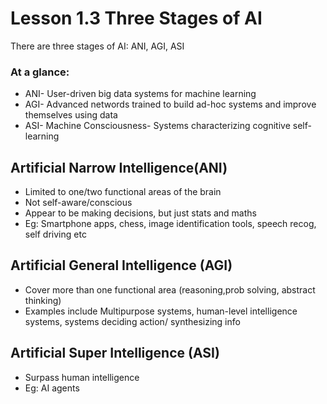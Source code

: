 # Lesson 1.3 Three Stages of AI

There are three stages of AI: ANI, AGI, ASI

### At a glance:

* ANI- User-driven big data systems for machine learning
* AGI- Advanced networds trained to build ad-hoc systems and improve themselves using data
* ASI- Machine Consciousness- Systems characterizing cognitive self-learning


## Artificial Narrow Intelligence(ANI)
* Limited to one/two functional areas of the brain
* Not self-aware/conscious
* Appear to be making decisions, but just stats and maths
* Eg: Smartphone apps, chess, image identification tools, speech recog, self driving etc


## Artificial General Intelligence (AGI)
* Cover more than one functional area (reasoning,prob solving, abstract thinking)
* Examples include Multipurpose systems, human-level intelligence systems, systems deciding action/ synthesizing info


## Artificial Super Intelligence (ASI)
* Surpass human intelligence
* Eg: AI agents 